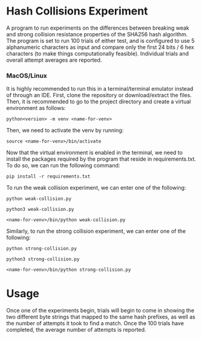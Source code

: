 # Hash Collisions Experiment

A program to run experiments on the differences between breaking weak and strong collision resistance properties of the SHA256 hash algorithm. The program is set to run 100 trials of either test, and is configured to use 5 alphanumeric characters as input and compare only the first 24 bits / 6 hex characters (to make things computationally feasible). Individual trials and overall attempt averages are reported.

### MacOS/Linux

It is highly recommended to run this in a terminal/terminal emulator instead of through an IDE. First, clone the repository or download/extract the files. Then, it is recommended to go to the project directory and create a virtual environment as follows: 

```
python<version> -m venv <name-for-venv>
```

Then, we need to activate the venv by running:

```
source <name-for-venv>/bin/activate
```

Now that the virtual environment is enabled in the terminal, we need to install the packages required by the program that reside in requirements.txt. To do so, we can run the following command:

```
pip install -r requirements.txt
```

To run the weak collision experiment, we can enter one of the following:

```
python weak-collision.py
```
```
python3 weak-collision.py
```
```
<name-for-venv>/bin/python weak-collision.py
```

Similarly, to run the strong collision experiment, we can enter one of the following:

```
python strong-collision.py
```
```
python3 strong-collision.py
```
```
<name-for-venv>/bin/python strong-collision.py
```

# Usage
Once one of the experiments begin, trials will begin to come in showing the two different byte strings that mapped to the same hash prefixes, as well as the number of attempts it took to find a match. Once the 100 trials have completed, the average number of attempts is reported.
